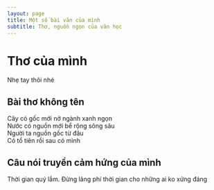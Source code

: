 ```yaml
---
layout: page
title: Một số bài văn của mình
subtitle: Thơ, nguồn ngọn của văn học
---
```


# Thơ của mình
Nhẹ tay thôi nhé  

## Bài thơ không tên
Cây có gốc mới nở ngành xanh ngọn  
Nước có nguồn mới bể rộng sông sâu  
Người ta nguồn gốc từ đâu  
Có tổ tiên rồi sau có mình  

## Câu nói truyền cảm hứng của mình
Thời gian quý lắm. Đừng lãng phí thời gian cho những ai ko xứng đáng  
